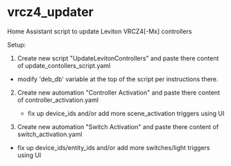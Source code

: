 # vrcz4_updater
Home Assistant script to update Leviton VRCZ4[-Mx] controllers

Setup:

1. Create new script "UpdateLevitonControllers" and paste there content of update_contollers_script.yaml
 - modify 'deb_db' variable at the top of the script per instructions there.

2. Create new automation "Controller Activation" and paste there content of controller_activation.yaml
   - fix up device_ids and/or add more scene_activation triggers using UI

3. Create new automation "Switch Activation" and paste there content of switch_activation.yaml
 - fix up device_ids/entity_ids and/or add more switches/light triggers using UI
